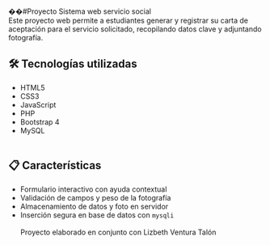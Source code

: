 ��# P r o y e c t o  Sistema web servicio social<br>
Este proyecto web permite a estudiantes generar y registrar su carta de aceptación para el servicio solicitado, recopilando datos clave y adjuntando fotografía.
<br>
## 🛠 Tecnologías utilizadas<br>
- HTML5<br>
- CSS3<br>
- JavaScript<br>
- PHP<br>
- Bootstrap 4<br>
- MySQL<br>
  <br>
## 📋 Características<br>
- Formulario interactivo con ayuda contextual<br>
- Validación de campos y peso de la fotografía<br>
- Almacenamiento de datos y foto en servidor<br>
- Inserción segura en base de datos con `mysqli`<br>
  <br>
Proyecto elaborado en conjunto con Lizbeth Ventura Talón
 
 
